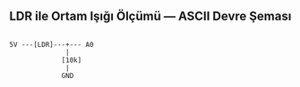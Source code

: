 ## LDR ile Ortam Işığı Ölçümü — ASCII Devre Şeması

```

5V ---[LDR]---+--- A0
              |
             [10k]
              |
             GND

```

